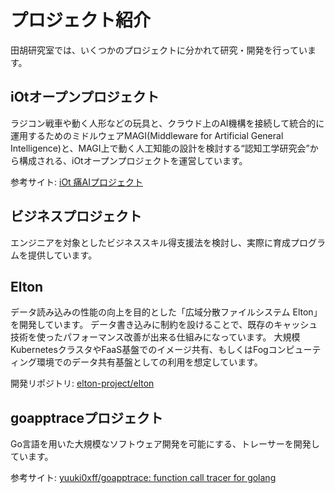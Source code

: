 # プロジェクト紹介
田胡研究室では、いくつかのプロジェクトに分かれて研究・開発を行っています。

## iOtオープンプロジェクト
ラジコン戦車や動く人形などの玩具と、クラウド上のAI機構を接続して統合的に運用するためのミドルウェアMAGI(Middleware for Artificial General Intelligence)と、MAGI上で動く人工知能の設計を検討する“認知工学研究会”から構成される、iOtオープンプロジェクトを運営しています。

参考サイト: [iOt 痛AIプロジェクト](https://www.iotaku.jp/top)

## ビジネスプロジェクト
エンジニアを対象としたビジネススキル得支援法を検討し、実際に育成プログラムを提供しています。

## Elton
データ読み込みの性能の向上を目的とした「広域分散ファイルシステム Elton」を開発しています。
データ書き込みに制約を設けることで、既存のキャッシュ技術を使ったパフォーマンス改善が出来る仕組みになっています。
大規模KubernetesクラスタやFaaS基盤でのイメージ共有、もしくはFogコンピューティング環境でのデータ共有基盤としての利用を想定しています。

開発リポジトリ: [elton-project/elton](https://github.com/elton-project)

## goapptraceプロジェクト
Go言語を用いた大規模なソフトウェア開発を可能にする、トレーサーを開発しています。

参考サイト: [yuuki0xff/goapptrace: function call tracer for golang](https://github.com/yuuki0xff/goapptrace)


